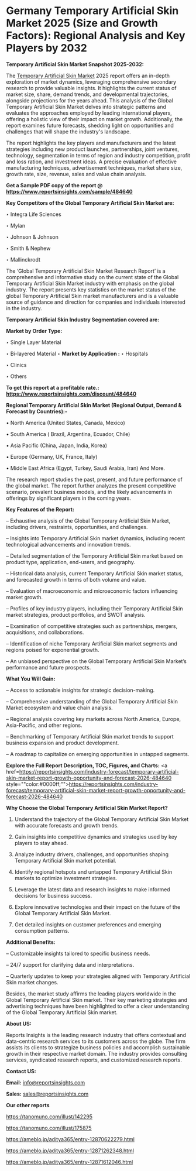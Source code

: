# Germany Temporary Artificial Skin Market 2025 (Size and Growth Factors): Regional Analysis and Key Players by 2032

<strong>Temporary Artificial Skin Market Snapshot 2025-2032:</strong>

The <a href=https://www.reportsinsights.com/sample/484640>Temporary Artificial Skin Market</a> 2025 report offers an in-depth exploration of market dynamics, leveraging comprehensive secondary research to provide valuable insights. It highlights the current status of market size, share, demand trends, and developmental trajectories, alongside projections for the years ahead. This analysis of the Global Temporary Artificial Skin Market delves into strategic patterns and evaluates the approaches employed by leading international players, offering a holistic view of their impact on market growth. Additionally, the report examines future forecasts, shedding light on opportunities and challenges that will shape the industry's landscape.

The report highlights the key players and manufacturers and the latest strategies including new product launches, partnerships, joint ventures, technology, segmentation in terms of region and industry competition, profit and loss ration, and investment ideas. A precise evaluation of effective manufacturing techniques, advertisement techniques, market share size, growth rate, size, revenue, sales and value chain analysis.

<strong>Get a Sample PDF copy of the report @ <a href=https://www.reportsinsights.com/sample/484640 style=color:#0000ff;>https://www.reportsinsights.com/sample/484640</a></strong>

<strong>Key Competitors of the Global Temporary Artificial Skin Market are:</strong>

‣ Integra Life Sciences

‣ Mylan

‣ Johnson & Johnson

‣ Smith & Nephew

‣ Mallinckrodt

The ‘Global Temporary Artificial Skin Market Research Report’ is a comprehensive and informative study on the current state of the Global Temporary Artificial Skin Market industry with emphasis on the global industry. The report presents key statistics on the market status of the global Temporary Artificial Skin market manufacturers and is a valuable source of guidance and direction for companies and individuals interested in the industry.

<strong>Temporary Artificial Skin Industry Segmentation covered are:</strong>

<strong>Market by Order Type: </strong>

‣ Single Layer Material

‣ Bi-layered Material
‣ 
<strong>Market by Application :</strong>
‣ Hospitals

‣ Clinics

‣ Others

<strong>To get this report at a profitable rate.: <a href=https://www.reportsinsights.com/discount/484640 style=color:#0000ff;>https://www.reportsinsights.com/discount/484640</a></strong>

<strong>Regional Temporary Artificial Skin Market (Regional Output, Demand &amp; Forecast by Countries):-</strong>

• North America (United States, Canada, Mexico)

• South America ( Brazil, Argentina, Ecuador, Chile)

• Asia Pacific (China, Japan, India, Korea)

• Europe (Germany, UK, France, Italy)

• Middle East Africa (Egypt, Turkey, Saudi Arabia, Iran) And More.

The research report studies the past, present, and future performance of the global market. The report further analyzes the present competitive scenario, prevalent business models, and the likely advancements in offerings by significant players in the coming years.

<strong>Key Features of the Report:</strong>

– Exhaustive analysis of the Global Temporary Artificial Skin Market, including drivers, restraints, opportunities, and challenges.

– Insights into Temporary Artificial Skin market dynamics, including recent technological advancements and innovation trends.

– Detailed segmentation of the Temporary Artificial Skin market based on product type, application, end-users, and geography.

– Historical data analysis, current Temporary Artificial Skin market status, and forecasted growth in terms of both volume and value.

– Evaluation of macroeconomic and microeconomic factors influencing market growth.

– Profiles of key industry players, including their Temporary Artificial Skin market strategies, product portfolios, and SWOT analysis.

– Examination of competitive strategies such as partnerships, mergers, acquisitions, and collaborations.

– Identification of niche Temporary Artificial Skin market segments and regions poised for exponential growth.

– An unbiased perspective on the Global Temporary Artificial Skin Market’s performance and future prospects.

<strong>What You Will Gain:</strong>

– Access to actionable insights for strategic decision-making.

– Comprehensive understanding of the Global Temporary Artificial Skin Market ecosystem and value chain analysis.

– Regional analysis covering key markets across North America, Europe, Asia-Pacific, and other regions.

– Benchmarking of Temporary Artificial Skin market trends to support business expansion and product development.

– A roadmap to capitalize on emerging opportunities in untapped segments.

<strong>Explore the Full Report Description, TOC, Figures, and Charts:</strong>
<a href=https://reportsinsights.com/industry-forecast/temporary-artificial-skin-market-report-growth-opportunity-and-forecast-2026-484640 style=""color:#0000ff;"">https://reportsinsights.com/industry-forecast/temporary-artificial-skin-market-report-growth-opportunity-and-forecast-2026-484640</a>

<strong>Why Choose the Global Temporary Artificial Skin Market Report?</strong>

1. Understand the trajectory of the Global Temporary Artificial Skin Market with accurate forecasts and growth trends.

2. Gain insights into competitive dynamics and strategies used by key players to stay ahead.

3. Analyze industry drivers, challenges, and opportunities shaping Temporary Artificial Skin market potential.

4. Identify regional hotspots and untapped Temporary Artificial Skin markets to optimize investment strategies.

5. Leverage the latest data and research insights to make informed decisions for business success.

6. Explore innovative technologies and their impact on the future of the Global Temporary Artificial Skin Market.

7. Get detailed insights on customer preferences and emerging consumption patterns.

<strong>Additional Benefits:</strong>

– Customizable insights tailored to specific business needs.

– 24/7 support for clarifying data and interpretations.

– Quarterly updates to keep your strategies aligned with Temporary Artificial Skin market changes.

Besides, the market study affirms the leading players worldwide in the Global Temporary Artificial Skin market. Their key marketing strategies and advertising techniques have been highlighted to offer a clear understanding of the Global Temporary Artificial Skin market.

<strong><strong>About US</strong>:</strong>

Reports Insights is the leading research industry that offers contextual and data-centric research services to its customers across the globe. The firm assists its clients to strategize business policies and accomplish sustainable growth in their respective market domain. The industry provides consulting services, syndicated research reports, and customized research reports.

<strong>Contact US:</strong>

<p class=><b>Email:</b> <a href=mailto:info@reportsinsights.com>info@reportsinsights.com</a></p>
<p class=><b>Sales:</b> <a href=mailto:sales@reportsinsights.com>sales@reportsinsights.com</a></p>

<strong>Our other reports</strong>

<a href=https://tanomuno.com/illust/142295>https://tanomuno.com/illust/142295</a>

<a href=https://tanomuno.com/illust/175875>https://tanomuno.com/illust/175875</a>

<a href=https://ameblo.jp/aditya365/entry-12870622279.html>https://ameblo.jp/aditya365/entry-12870622279.html</a>

<a href=https://ameblo.jp/aditya365/entry-12871262348.html>https://ameblo.jp/aditya365/entry-12871262348.html</a>

<a href=https://ameblo.jp/aditya365/entry-12871612046.html>https://ameblo.jp/aditya365/entry-12871612046.html</a>
